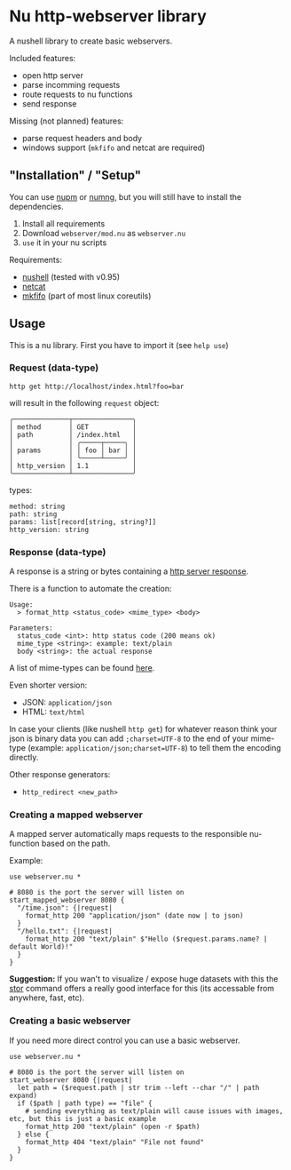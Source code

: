 # Nu http-webserver library

A nushell library to create basic webservers.

Included features:
* open http server
* parse incomming requests
* route requests to nu functions
* send response

Missing (not planned) features:
* parse request headers and body
* windows support (`mkfifo` and netcat are required)

## "Installation" / "Setup"

You can use [nupm][] or [numng][], but you will still have to install the dependencies.

1. Install all requirements
2. Download `webserver/mod.nu` as `webserver.nu`
3. `use` it in your nu scripts

Requirements:

* [nushell](https://nushell.sh) (tested with v0.95)
* [netcat](https://en.wikipedia.org/wiki/Netcat)
* [mkfifo](https://en.wikipedia.org/wiki/Named_pipe) (part of most linux coreutils)

## Usage

This is a nu library. First you have to import it (see `help use`)

### Request (data-type)

```nu
http get http://localhost/index.html?foo=bar
```

will result in the following `request` object:

```
╭──────────────┬───────────────╮
│ method       │ GET           │
│ path         │ /index.html   │
│              │ ╭─────┬─────╮ │
│ params       │ │ foo │ bar │ │
│              │ ╰─────┴─────╯ │
│ http_version │ 1.1           │
╰──────────────┴───────────────╯
```

types:

```
method: string
path: string
params: list[record[string, string?]]
http_version: string
```

### Response (data-type)

A response is a string or bytes containing a [http server response](https://en.wikipedia.org/wiki/HTTP#Server_response).

There is a function to automate the creation:

```
Usage:
  > format_http <status_code> <mime_type> <body>

Parameters:
  status_code <int>: http status code (200 means ok)
  mime_type <string>: example: text/plain
  body <string>: the actual response
```

A list of mime-types can be found [here](https://developer.mozilla.org/en-US/docs/Web/HTTP/Basics_of_HTTP/MIME_types/Common_types).

Even shorter version:
* JSON: `application/json`
* HTML: `text/html`

In case your clients (like nushell `http get`) for whatever reason think your json is binary data you can add
`;charset=UTF-8` to the end of your mime-type (example: `application/json;charset=UTF-8`) to tell them the encoding
directly.

Other response generators:
* `http_redirect <new_path>`

### Creating a mapped webserver

A mapped server automatically maps requests to the responsible nu-function
based on the path.

Example:

```nu
use webserver.nu *

# 8080 is the port the server will listen on
start_mapped_webserver 8080 {
  "/time.json": {|request|
    format_http 200 "application/json" (date now | to json)
  }
  "/hello.txt": {|request|
    format_http 200 "text/plain" $"Hello ($request.params.name? | default World)!"
  }
}
```

**Suggestion:** If you wan't to visualize / expose huge datasets with this the [stor](https://github.com/nushell/nushell/pull/11170)
command offers a really good interface for this (its accessable from anywhere, fast, etc).

### Creating a basic webserver

If you need more direct control you can use a basic webserver.

```nu
use webserver.nu *

# 8080 is the port the server will listen on
start_webserver 8080 {|request|
  let path = ($request.path | str trim --left --char "/" | path expand)
  if ($path | path type) == "file" {
    # sending everything as text/plain will cause issues with images, etc, but this is just a basic example
    format_http 200 "text/plain" (open -r $path)
  } else {
    format_http 404 "text/plain" "File not found"
  }
}
```


[nupm]: https://github.com/nushell/nupm
[numng]: https://github.com/jan9103/numng
